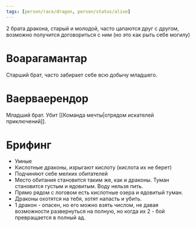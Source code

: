 ```yaml
---
tags: [person/race/dragon, person/status/alive]
---
```


2 брата дракона, старый и молодой, часто цапаются друг с другом, возможно получится договориться с ним (но это как рыть себе могилу)

# Воарагамантар

Старший брат, часто забирает себе всю добычу младшего.

# Ваерваерендор

Младший брат. Убит [[Команда мечты|отрядом искателей приключений]].

# Брифинг

- Умные
- Кислотные драконы, изрыгают кислоту (кислота их не берет)
- Подчиняют себе мелких обитателей
- Место обитания становится таким же, как и драконы. Туман становится густым и ядовитым. Воду нельзя пить.
- Прямо рядом с логовом есть кислотные озера и ядовитый туман.
- Драконы охотятся на тебя, хотят напасть и убить.
- 1 дракон - опасен, но его можно взять числом, не давая возможности развернуться на полную, но когда их 2 - бой превращается в полный ад.
